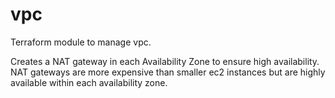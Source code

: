 # vpc

Terraform module to manage vpc.

Creates a NAT gateway in each Availability Zone to ensure high availability.
NAT gateways are more expensive than smaller ec2 instances but are highly
available within each availability zone.
